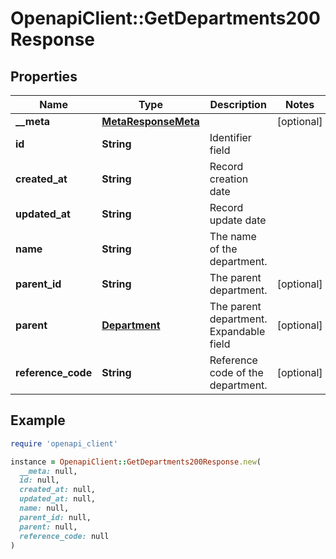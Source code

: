# OpenapiClient::GetDepartments200Response

## Properties

| Name | Type | Description | Notes |
| ---- | ---- | ----------- | ----- |
| **__meta** | [**MetaResponseMeta**](MetaResponseMeta.md) |  | [optional] |
| **id** | **String** | Identifier field |  |
| **created_at** | **String** | Record creation date |  |
| **updated_at** | **String** | Record update date |  |
| **name** | **String** | The name of the department. |  |
| **parent_id** | **String** | The parent department. | [optional] |
| **parent** | [**Department**](Department.md) | The parent department.  Expandable field | [optional] |
| **reference_code** | **String** | Reference code of the department. | [optional] |

## Example

```ruby
require 'openapi_client'

instance = OpenapiClient::GetDepartments200Response.new(
  __meta: null,
  id: null,
  created_at: null,
  updated_at: null,
  name: null,
  parent_id: null,
  parent: null,
  reference_code: null
)
```

